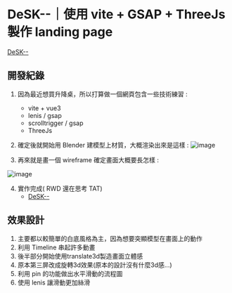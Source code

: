 # DeSK--｜使用 vite + GSAP + ThreeJs 製作 landing page

[DeSK--](https://tangtang1b1b.github.io/vite-three-gsap---landing-page)

## 開發紀錄
1. 因為最近想買升降桌，所以打算做一個網頁包含一些技術練習 :
    * vite + vue3
    * lenis / gsap
    * scrolltrigger / gsap
    * ThreeJs
2. 確定後就開始用 Blender 建模型上材質，大概渲染出來是這樣 :
![image](https://i.imgur.com/WbzwlPf.png)
  
3. 再來就是畫一個 wireframe 確定畫面大概要長怎樣 :
  
![image](https://i.imgur.com/tbYyMBK.jpeg)

4. 實作完成( RWD 還在思考 TAT)
    * [DeSK--](https://tangtang1b1b.github.io/vite-three-gsap---landing-page)
## 效果設計
1. 主要都以較簡單的白底風格為主，因為想要突顯模型在畫面上的動作
2. 利用 Timeline 串起許多動畫
3. 後半部分開始使用translate3d製造畫面立體感
4. 原本第三屏改成旋轉3d效果(原本的設計沒有什麼3d感...)
5. 利用 pin 的功能做出水平滑動的流程圖
6. 使用 lenis 讓滑動更加絲滑
